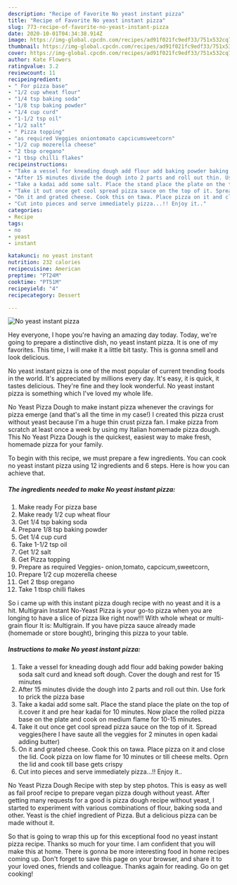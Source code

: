 ```yaml
---
description: "Recipe of Favorite No yeast instant pizza"
title: "Recipe of Favorite No yeast instant pizza"
slug: 773-recipe-of-favorite-no-yeast-instant-pizza
date: 2020-10-01T04:34:38.914Z
image: https://img-global.cpcdn.com/recipes/ad91f021fc9edf33/751x532cq70/no-yeast-instant-pizza-recipe-main-photo.jpg
thumbnail: https://img-global.cpcdn.com/recipes/ad91f021fc9edf33/751x532cq70/no-yeast-instant-pizza-recipe-main-photo.jpg
cover: https://img-global.cpcdn.com/recipes/ad91f021fc9edf33/751x532cq70/no-yeast-instant-pizza-recipe-main-photo.jpg
author: Kate Flowers
ratingvalue: 3.2
reviewcount: 11
recipeingredient:
- " For pizza base"
- "1/2 cup wheat flour"
- "1/4 tsp baking soda"
- "1/8 tsp baking powder"
- "1/4 cup curd"
- "1-1/2 tsp oil"
- "1/2 salt"
- " Pizza topping"
- "as required Veggies oniontomato capcicumsweetcorn"
- "1/2 cup mozerella cheese"
- "2 tbsp oregano"
- "1 tbsp chilli flakes"
recipeinstructions:
- "Take a vessel for kneading dough add flour add baking powder baking soda salt curd and knead soft dough. Cover the dough and rest for 15 minutes"
- "After 15 minutes divide the dough into 2 parts and roll out thin. Use fork to prick the pizza base"
- "Take a kadai add some salt. Place the stand place the plate on the top of it.cover it and pre hear kadai for 10 minutes. Now place the rolled pizza base on the plate and cook on medium flame for 10-15 minutes."
- "Take it out once get cool spread pizza sauce on the top of it. Spread veggies(here I have saute all the veggies for 2 minutes in open kadai adding butter)"
- "On it and grated cheese. Cook this on tawa. Place pizza on it and close the lid. Cook pizza on low flame for 10 minutes or till cheese melts. Oprn the lid and cook till base gets crispy"
- "Cut into pieces and serve immediately pizza...!! Enjoy it.."
categories:
- Recipe
tags:
- no
- yeast
- instant

katakunci: no yeast instant 
nutrition: 232 calories
recipecuisine: American
preptime: "PT24M"
cooktime: "PT51M"
recipeyield: "4"
recipecategory: Dessert

---
```



![No yeast instant pizza](https://img-global.cpcdn.com/recipes/ad91f021fc9edf33/751x532cq70/no-yeast-instant-pizza-recipe-main-photo.jpg)

Hey everyone, I hope you're having an amazing day today. Today, we're going to prepare a distinctive dish, no yeast instant pizza. It is one of my favorites. This time, I will make it a little bit tasty. This is gonna smell and look delicious.

No yeast instant pizza is one of the most popular of current trending foods in the world. It's appreciated by millions every day. It's easy, it is quick, it tastes delicious. They're fine and they look wonderful. No yeast instant pizza is something which I've loved my whole life.

No Yeast Pizza Dough to make instant pizza whenever the cravings for pizza emerge (and that&#39;s all the time in my case!) I created this pizza crust without yeast because I&#39;m a huge thin crust pizza fan. I make pizza from scratch at least once a week by using my Italian homemade pizza dough. This No Yeast Pizza Dough is the quickest, easiest way to make fresh, homemade pizza for your family.


To begin with this recipe, we must prepare a few ingredients. You can cook no yeast instant pizza using 12 ingredients and 6 steps. Here is how you can achieve that.

<!--inarticleads1-->

##### The ingredients needed to make No yeast instant pizza:

1. Make ready  For pizza base
1. Make ready 1/2 cup wheat flour
1. Get 1/4 tsp baking soda
1. Prepare 1/8 tsp baking powder
1. Get 1/4 cup curd
1. Take 1-1/2 tsp oil
1. Get 1/2 salt
1. Get  Pizza topping
1. Prepare as required Veggies- onion,tomato, capcicum,sweetcorn,
1. Prepare 1/2 cup mozerella cheese
1. Get 2 tbsp oregano
1. Take 1 tbsp chilli flakes


So i came up with this instant pizza dough recipe with no yeast and it is a hit. Multigrain Instant No-Yeast Pizza is your go-to pizza when you are longing to have a slice of pizza like right now!!! With whole wheat or multi-grain flour It is: Multigrain. If you have pizza sauce already made (homemade or store bought), bringing this pizza to your table. 

<!--inarticleads2-->

##### Instructions to make No yeast instant pizza:

1. Take a vessel for kneading dough add flour add baking powder baking soda salt curd and knead soft dough. Cover the dough and rest for 15 minutes
1. After 15 minutes divide the dough into 2 parts and roll out thin. Use fork to prick the pizza base
1. Take a kadai add some salt. Place the stand place the plate on the top of it.cover it and pre hear kadai for 10 minutes. Now place the rolled pizza base on the plate and cook on medium flame for 10-15 minutes.
1. Take it out once get cool spread pizza sauce on the top of it. Spread veggies(here I have saute all the veggies for 2 minutes in open kadai adding butter)
1. On it and grated cheese. Cook this on tawa. Place pizza on it and close the lid. Cook pizza on low flame for 10 minutes or till cheese melts. Oprn the lid and cook till base gets crispy
1. Cut into pieces and serve immediately pizza...!! Enjoy it..


No Yeast Pizza Dough Recipe with step by step photos. This is easy as well as fail proof recipe to prepare vegan pizza dough without yeast. After getting many requests for a good is pizza dough recipe without yeast, I started to experiment with various combinations of flour, baking soda and other. Yeast is the chief ingredient of Pizza. But a delicious pizza can be made without it. 

So that is going to wrap this up for this exceptional food no yeast instant pizza recipe. Thanks so much for your time. I am confident that you will make this at home. There is gonna be more interesting food in home recipes coming up. Don't forget to save this page on your browser, and share it to your loved ones, friends and colleague. Thanks again for reading. Go on get cooking!
